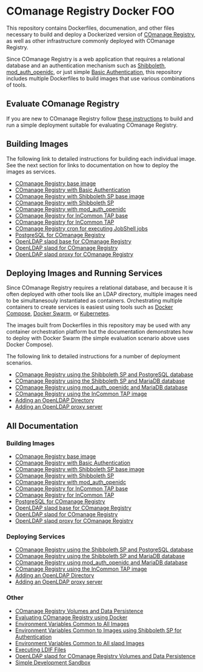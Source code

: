<!--
COmanage Registry Docker documentation

Portions licensed to the University Corporation for Advanced Internet
Development, Inc. ("UCAID") under one or more contributor license agreements.
See the NOTICE file distributed with this work for additional information
regarding copyright ownership.

UCAID licenses this file to you under the Apache License, Version 2.0
(the "License"); you may not use this file except in compliance with the
License. You may obtain a copy of the License at:

http://www.apache.org/licenses/LICENSE-2.0

Unless required by applicable law or agreed to in writing, software
distributed under the License is distributed on an "AS IS" BASIS,
WITHOUT WARRANTIES OR CONDITIONS OF ANY KIND, either express or implied.
See the License for the specific language governing permissions and
limitations under the License.
-->

# COmanage Registry Docker FOO

This repository contains Dockerfiles, documenation, and other files necessary to
build and deploy a Dockerized version of
[COmanage Registry](https://spaces.internet2.edu/display/COmanage/Home), as well as
other infrastructure commonly deployed with COmanage Registry.

Since COmanage Registry is a web application that requires a relational database
and an authentication mechanism such as 
[Shibboleth](https://www.shibboleth.net/products/service-provider/), 
[mod\_auth\_openidc](https://github.com/zmartzone/mod_auth_openidc),
or just simple [Basic Authentication](https://httpd.apache.org/docs/2.4/mod/mod_auth_basic.html),
this repository includes multiple Dockerfiles to build images that use various
combinations of tools.

## Evaluate COmanage Registry

If you are new to COmanage Registry follow [these instructions](docs/evaluation.md) to build
and run a simple deployment suitable for evaluating COmanage Registry. 

## Building Images

The following link to detailed instructions for building each individual image. See the next
section for links to documentation on how to deploy the images as services.

* [COmanage Registry base image](comanage-registry-base/README.md)
* [COmanage Registry with Basic Authentication](comanage-registry-basic-auth/README.md)
* [COmanage Registry with Shibboleth SP base image](comanage-registry-shibboleth-sp-base/README.md)
* [COmanage Registry with Shibboleth SP](comanage-registry-shibboleth-sp/README.md)
* [COmanage Registry with mod\_auth\_openidc](comanage-registry-mod-auth-openidc/README.md)
* [COmanage Registry for InCommon TAP base](comanage-registry-internet2-tier-base/README.md)
* [COmanage Registry for InCommon TAP](comanage-registry-internet2-tier/README.md)
* [COmanage Registry cron for executing JobShell jobs](comanage-registry-cron/README.md)
* [PostgreSQL for COmanage Registry](comanage-registry-postgres/README.md)
* [OpenLDAP slapd base for COmanage Registry](comanage-registry-slapd-base/README.md)
* [OpenLDAP slapd for COmanage Registry](comanage-registry-slapd/README.md)
* [OpenLDAP slapd proxy for COmanage Registry](comanage-registry-slapd-proxy/README.md)

## Deploying Images and Running Services

Since COmanage Registry requires a relational database, and because it is often deployed with
other tools like an LDAP directory, multiple images need to be simultanesouly instantiated
as containers. Orchestrating multiple containers to create services is easiest using
tools such as [Docker Compose](https://docs.docker.com/compose/), 
[Docker Swarm](https://docs.docker.com/engine/swarm/), or 
[Kubernetes](https://kubernetes.io/).

The images built from Dockerfiles in this repository may be used with any container
orchestration platform but the documentation demonstrates how to deploy with
Docker Swarm (the simple evaluation scenario above uses Docker Compose).

The following link to detailed instructions for a number of deployment scenarios.

* [COmanage Registry using the Shibboleth SP and PostgreSQL database](docs/shibboleth-sp-postgresql.md)
* [COmanage Registry using the Shibboleth SP and MariaDB database](docs/shibboleth-sp-mariadb.md)
* [COmanage Registry using mod\_auth\_openidc and MariaDB database](docs/mod-auth-openidc-mariadb.md)
* [COmanage Registry using the InCommon TAP image](docs/comanage-registry-internet2-tier.md)
* [Adding an OpenLDAP Directory](docs/adding-openldap.md)
* [Adding an OpenLDAP proxy server](docs/adding-openldap-proxy.md)

## All Documentation

### Building Images

* [COmanage Registry base image](comanage-registry-base/README.md)
* [COmanage Registry with Basic Authentication](comanage-registry-basic-auth/README.md)
* [COmanage Registry with Shibboleth SP base image](comanage-registry-shibboleth-sp-base/README.md)
* [COmanage Registry with Shibboleth SP](comanage-registry-shibboleth-sp/README.md)
* [COmanage Registry with mod\_auth\_openidc](comanage-registry-mod-auth-openidc/README.md)
* [COmanage Registry for InCommon TAP base](comanage-registry-internet2-tier-base/README.md)
* [COmanage Registry for InCommon TAP](comanage-registry-internet2-tier/README.md)
* [PostgreSQL for COmanage Registry](comanage-registry-postgres/README.md)
* [OpenLDAP slapd base for COmanage Registry](comanage-registry-slapd-base/README.md)
* [OpenLDAP slapd for COmanage Registry](comanage-registry-slapd/README.md)
* [OpenLDAP slapd proxy for COmanage Registry](comanage-registry-slapd-proxy/README.md)

### Deploying Services

* [COmanage Registry using the Shibboleth SP and PostgreSQL database](docs/shibboleth-sp-postgresql.md)
* [COmanage Registry using the Shibboleth SP and MariaDB database](docs/shibboleth-sp-mariadb.md)
* [COmanage Registry using mod\_auth\_openidc and MariaDB database](docs/mod-auth-openidc-mariadb.md)
* [COmanage Registry using the InCommon TAP image](docs/comanage-registry-internet2-tier.md)
* [Adding an OpenLDAP Directory](docs/adding-openldap.md)
* [Adding an OpenLDAP proxy server](docs/adding-openldap-proxy.md)

### Other

* [COmanage Registry Volumes and Data Persistence](docs/volumes-and-data-persistence.md)
* [Evaluating COmanage Registry using Docker](docs/evaluation.md)
* [Environment Variables Common to All Images](docs/comanage-registry-common-environment-variables.md)
* [Environment Variables Common to Images using Shibboleth SP for Authentication](docs/comanage-registry-common-shibboleth-environment-variables.md)
* [Environment Variables Common to All slapd Images](docs/slapd-common-environment-variables.md)
* [Executing LDIF Files](docs/slapd-ldif.md)
* [OpenLDAP slapd for COmanage Registry Volumes and Data Persistence](docs/openldap-volumes-and-data-persistence.md)
* [Simple Development Sandbox](docs/simple-development.md)
